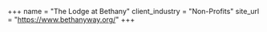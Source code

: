+++
name = "The Lodge at Bethany"
client_industry = "Non-Profits"
site_url = "https://www.bethanyway.org/"
+++
